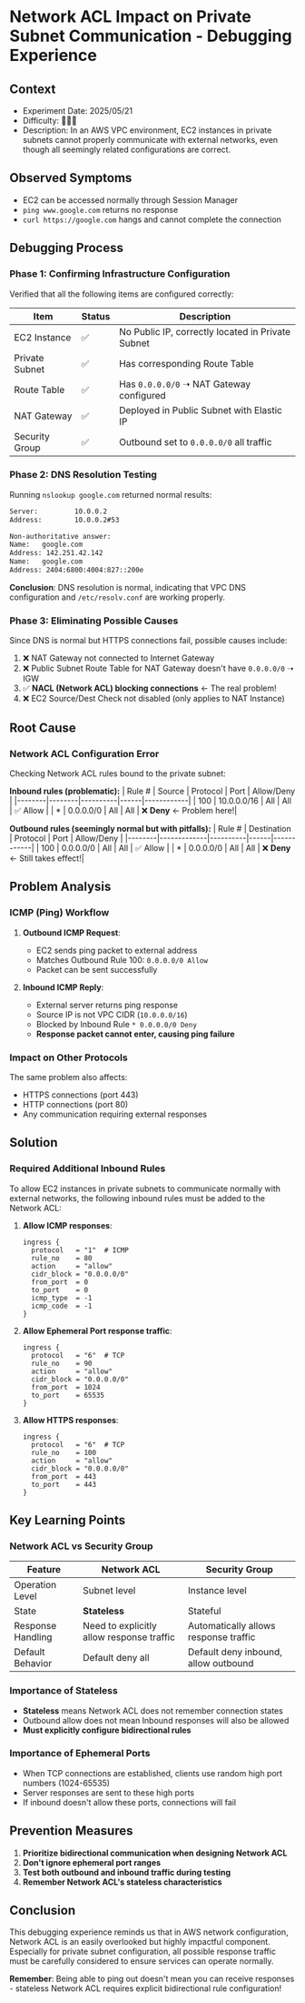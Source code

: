 # Network ACL Impact on Private Subnet Communication - Debugging Experience

## Context
- Experiment Date: 2025/05/21
- Difficulty: 🤬🤬🤬
- Description: In an AWS VPC environment, EC2 instances in private subnets cannot properly communicate with external networks, even though all seemingly related configurations are correct.

## Observed Symptoms

- EC2 can be accessed normally through Session Manager
- `ping www.google.com` returns no response
- `curl https://google.com` hangs and cannot complete the connection

## Debugging Process

### Phase 1: Confirming Infrastructure Configuration

Verified that all the following items are configured correctly:

| Item | Status | Description |
|------|--------|-------------|
| EC2 Instance | ✅ | No Public IP, correctly located in Private Subnet |
| Private Subnet | ✅ | Has corresponding Route Table |
| Route Table | ✅ | Has `0.0.0.0/0` ➝ NAT Gateway configured |
| NAT Gateway | ✅ | Deployed in Public Subnet with Elastic IP |
| Security Group | ✅ | Outbound set to `0.0.0.0/0` all traffic |

### Phase 2: DNS Resolution Testing

Running `nslookup google.com` returned normal results:

```bash
Server:         10.0.0.2
Address:        10.0.0.2#53

Non-authoritative answer:
Name:   google.com
Address: 142.251.42.142
Name:   google.com
Address: 2404:6800:4004:827::200e
```

**Conclusion**: DNS resolution is normal, indicating that VPC DNS configuration and `/etc/resolv.conf` are working properly.

### Phase 3: Eliminating Possible Causes

Since DNS is normal but HTTPS connections fail, possible causes include:

1. ❌ NAT Gateway not connected to Internet Gateway
2. ❌ Public Subnet Route Table for NAT Gateway doesn't have `0.0.0.0/0` ➝ IGW
3. ✅ **NACL (Network ACL) blocking connections** ← The real problem!
4. ❌ EC2 Source/Dest Check not disabled (only applies to NAT Instance)

## Root Cause

### Network ACL Configuration Error

Checking Network ACL rules bound to the private subnet:

**Inbound rules (problematic):**
| Rule # | Source | Protocol | Port | Allow/Deny |
|--------|--------|----------|------|------------|
| 100 | 10.0.0.0/16 | All | All | ✅ Allow |
| * | 0.0.0.0/0 | All | All | ❌ **Deny** ← Problem here!|

**Outbound rules (seemingly normal but with pitfalls):**
| Rule # | Destination | Protocol | Port | Allow/Deny |
|--------|-------------|----------|------|------------|
| 100 | 0.0.0.0/0 | All | All | ✅ Allow |
| * | 0.0.0.0/0 | All | All | ❌ **Deny** ← Still takes effect!|

## Problem Analysis

### ICMP (Ping) Workflow

1. **Outbound ICMP Request**:
   - EC2 sends ping packet to external address
   - Matches Outbound Rule 100: `0.0.0.0/0 Allow`
   - Packet can be sent successfully

2. **Inbound ICMP Reply**:
   - External server returns ping response
   - Source IP is not VPC CIDR (`10.0.0.0/16`)
   - Blocked by Inbound Rule `* 0.0.0.0/0 Deny`
   - **Response packet cannot enter, causing ping failure**

### Impact on Other Protocols

The same problem also affects:
- HTTPS connections (port 443)
- HTTP connections (port 80)  
- Any communication requiring external responses

## Solution

### Required Additional Inbound Rules

To allow EC2 instances in private subnets to communicate normally with external networks, the following inbound rules must be added to the Network ACL:

1. **Allow ICMP responses**:
   ```hcl
   ingress {
     protocol   = "1"  # ICMP
     rule_no    = 80
     action     = "allow"
     cidr_block = "0.0.0.0/0"
     from_port  = 0
     to_port    = 0
     icmp_type  = -1
     icmp_code  = -1
   }
   ```

2. **Allow Ephemeral Port response traffic**:
   ```hcl
   ingress {
     protocol   = "6"  # TCP
     rule_no    = 90
     action     = "allow"
     cidr_block = "0.0.0.0/0"
     from_port  = 1024
     to_port    = 65535
   }
   ```

3. **Allow HTTPS responses**:
   ```hcl
   ingress {
     protocol   = "6"  # TCP
     rule_no    = 100
     action     = "allow" 
     cidr_block = "0.0.0.0/0"
     from_port  = 443
     to_port    = 443
   }
   ```

## Key Learning Points

### Network ACL vs Security Group

| Feature | Network ACL | Security Group |
|---------|-------------|----------------|
| Operation Level | Subnet level | Instance level |
| State | **Stateless** | Stateful |
| Response Handling | Need to explicitly allow response traffic | Automatically allows response traffic |
| Default Behavior | Default deny all | Default deny inbound, allow outbound |

### Importance of Stateless

- **Stateless** means Network ACL does not remember connection states
- Outbound allow does not mean Inbound responses will also be allowed
- **Must explicitly configure bidirectional rules**

### Importance of Ephemeral Ports

- When TCP connections are established, clients use random high port numbers (1024-65535)
- Server responses are sent to these high ports
- If inbound doesn't allow these ports, connections will fail

## Prevention Measures

1. **Prioritize bidirectional communication when designing Network ACL**
2. **Don't ignore ephemeral port ranges**
3. **Test both outbound and inbound traffic during testing**
4. **Remember Network ACL's stateless characteristics**

## Conclusion

This debugging experience reminds us that in AWS network configuration, Network ACL is an easily overlooked but highly impactful component. Especially for private subnet configuration, all possible response traffic must be carefully considered to ensure services can operate normally.

**Remember**: Being able to ping out doesn't mean you can receive responses - stateless Network ACL requires explicit bidirectional rule configuration! 